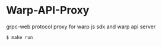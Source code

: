 # Warp-API-Proxy

grpc-web protocol proxy for warp js sdk and warp api server  

```console
$ make run
```

